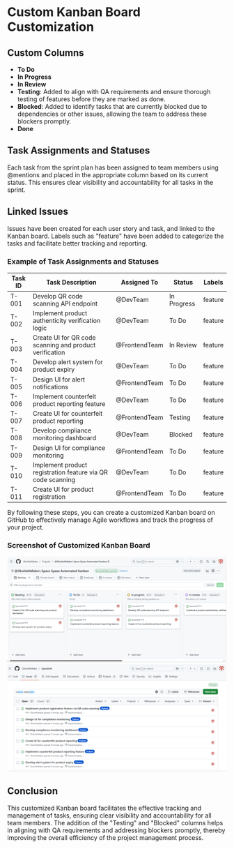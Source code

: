 # Custom Kanban Board Customization

## Custom Columns
- **To Do**
- **In Progress**
- **In Review**
- **Testing**: Added to align with QA requirements and ensure thorough testing of features before they are marked as done.
- **Blocked**: Added to identify tasks that are currently blocked due to dependencies or other issues, allowing the team to address these blockers promptly.
- **Done**

## Task Assignments and Statuses
Each task from the sprint plan has been assigned to team members using @mentions and placed in the appropriate column based on its current status. This ensures clear visibility and accountability for all tasks in the sprint.

## Linked Issues
Issues have been created for each user story and task, and linked to the Kanban board. Labels such as "feature" have been added to categorize the tasks and facilitate better tracking and reporting.

### Example of Task Assignments and Statuses

| Task ID | Task Description | Assigned To | Status         | Labels   |
|---------|------------------|-------------|----------------|----------|
| T-001   | Develop QR code scanning API endpoint | @DevTeam   | In Progress  | feature  |
| T-002   | Implement product authenticity verification logic | @DevTeam   | To Do         | feature  |
| T-003   | Create UI for QR code scanning and product verification | @FrontendTeam | In Review    | feature  |
| T-004   | Develop alert system for product expiry | @DevTeam   | To Do         | feature  |
| T-005   | Design UI for alert notifications | @FrontendTeam | To Do         | feature  |
| T-006   | Implement counterfeit product reporting feature | @DevTeam   | To Do         | feature  |
| T-007   | Create UI for counterfeit product reporting | @FrontendTeam | Testing      | feature  |
| T-008   | Develop compliance monitoring dashboard | @DevTeam   | Blocked       | feature  |
| T-009   | Design UI for compliance monitoring | @FrontendTeam | To Do         | feature  |
| T-010   | Implement product registration feature via QR code scanning | @DevTeam   | To Do         | feature  |
| T-011   | Create UI for product registration | @FrontendTeam | To Do         | feature  |

By following these steps, you can create a customized Kanban board on GitHub to effectively manage Agile workflows and track the progress of your project.

### Screenshot of Customized Kanban Board

![Automated Kanban Board](Kanban.PNG)
![Automated Kanban Board](isses.PNG)


## Conclusion
This customized Kanban board facilitates the effective tracking and management of tasks, ensuring clear visibility and accountability for all team members. The addition of the "Testing" and "Blocked" columns helps in aligning with QA requirements and addressing blockers promptly, thereby improving the overall efficiency of the project management process.
